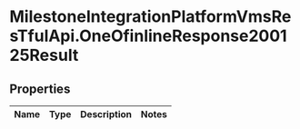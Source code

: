 # MilestoneIntegrationPlatformVmsResTfulApi.OneOfinlineResponse200125Result

## Properties
Name | Type | Description | Notes
------------ | ------------- | ------------- | -------------
